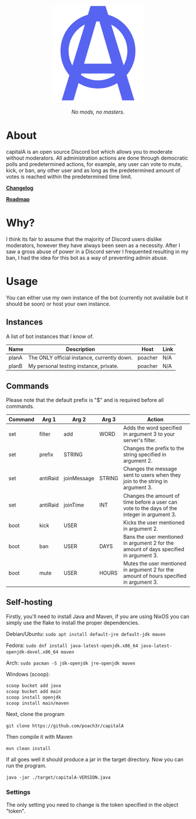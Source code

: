 <p align="center">
    <img src="./assets/github/capitalALogo2.png" alt="drawing" width="256"/>
</p>

*<p align="center">No mods, no masters.</p>*

# About

capitalA is an open source Discord bot which allows you to moderate without moderators. All administration actions are done through democratic polls and predetermined actions, for example, any user can vote to mute, kick, or ban, any other user and as long as the predetermined amount of votes is reached within the predetermined time limit.

**[Changelog](./CHANGELOG.md)**

**[Roadmap](./ROADMAP.md)**

# Why?

I think its fair to assume that the majority of Discord users dislike moderators, however they have always been seen as a necessity. After I saw a gross abuse of power in a Discord server I frequented resulting in my ban, I had the idea for this bot as a way of preventing admin abuse. 

# Usage

You can either use my own instance of the bot (currently not available but it should be soon) or host your own instance.

## Instances

A list of bot instances that I know of.

| Name  | Description                                  | Host    | Link |
|-------|----------------------------------------------|---------|------|
| planA | The ONLY official instance,  currently down. | poacher | N/A  |
| planB | My personal testing instance, private.       | poacher | N/A  |

## Commands

Please note that the default prefix is "$" and is required before all commands.

| Command | Arg 1    | Arg 2       | Arg 3  | Action                                                                                      |
|---------|----------|-------------|--------|---------------------------------------------------------------------------------------------|
| set     | filter   | add         | WORD   | Adds the word specified in argument 3 to your server's filter.                              |
| set     | prefix   | STRING      |        | Changes the prefix to the string specified in argument 2.                                   |
| set     | antiRaid | joinMessage | STRING | Changes the message sent to users when they join to the string in argument 3.               |
| set     | antiRaid | joinTime    | INT    | Changes the amount of time before a user can vote to the days of the integer in argument 3. |
| boot    | kick     | USER        |        | Kicks the user mentioned in argument 2.                                                     |
| boot    | ban      | USER        | DAYS   | Bans the user mentioned in argument 2 for the amount of days specified in argument 3.       |
| boot    | mute     | USER        | HOURS  | Mutes the user mentioned in argument 2 for the amount of hours specified in argument 3.     |

## Self-hosting

Firstly, you'll need to install Java and Maven, if you are using NixOS you can simply use the flake to install the proper dependencies. 

Debian/Ubuntu: `sudo apt install default-jre default-jdk maven`

Fedora: `sudo dnf install java-latest-openjdk.x86_64 java-latest-openjdk-devel.x86_64 maven`

Arch: `sudo pacman -S jdk-openjdk jre-openjdk maven`

Windows (scoop): 

```
scoop bucket add java
scoop bucket add main
scoop install openjdk
scoop install main/maven
```

Next, clone the program

`git clone https://github.com/poach3r/capitalA` 

Then compile it with Maven

`mvn clean install`

If all goes well it should produce a jar in the target directory. Now you can run the program.

`java -jar ./target/capitalA-VERSION.java`

### Settings

The only setting you need to change is the token specified in the object "token". 
